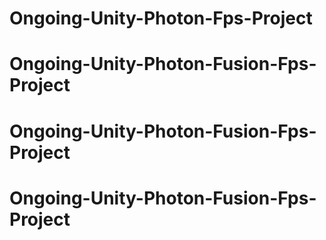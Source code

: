 # Ongoing-Unity-Photon-Fps-Project
# Ongoing-Unity-Photon-Fusion-Fps-Project
# Ongoing-Unity-Photon-Fusion-Fps-Project
# Ongoing-Unity-Photon-Fusion-Fps-Project
